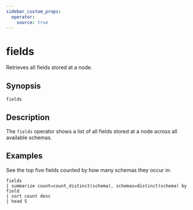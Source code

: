 ```yaml
---
sidebar_custom_props:
  operator:
    source: true
---
```


# fields

Retrieves all fields stored at a node.

## Synopsis

```
fields
```

## Description

The `fields` operator shows a list of all fields stored at a node across all
available schemas.

## Examples

See the top five fields counted by how many schemas they occur in:

```
fields
| summarize count=count_distinct(schema), schemas=distinct(schema) by field
| sort count desc
| head 5
```
